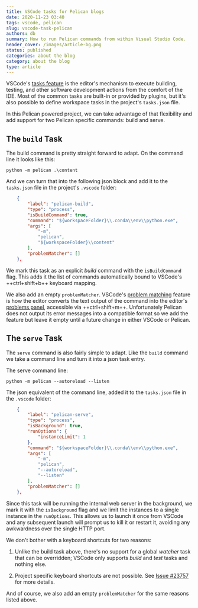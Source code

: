 ```yaml
---
title: VSCode tasks for Pelican blogs
date: 2020-11-23 03:40
tags: vscode, pelican
slug: vscode-task-pelican
authors: db
summary: How to run Pelican commands from within Visual Studio Code.
header_cover: /images/article-bg.png
status: published
categories: about the blog
category: about the blog
type: article
---
```


VSCode's [tasks feature] is the editor's mechanism to execute building, testing, and other software development actions from the comfort of the IDE.  Most of the common tasks are built-in or provided by plugins, but it's also possible to define workspace tasks in the project's `tasks.json` file.

In this Pelican powered project, we can take advantage of that flexibility and add support for two Pelican specific commands:  build and serve.

## The `build` Task

The build command is pretty straight forward to adapt.  On the command line it looks like this:

```batch
python -m pelican .\content
```

And we can turn that into the following json block and add it to the `tasks.json` file in the project's `.vscode` folder:

```json
    {
        "label": "pelican-build",
        "type": "process",
        "isBuildCommand": true,
        "command": "${workspaceFolder}\\.conda\\env\\python.exe",
        "args": [
            "-m",
            "pelican",
            "${workspaceFolder}\\content"
        ],
        "problemMatcher": []
    },
```

We mark this task as an explicit *build* command with the `isBuildCommand` flag.  This adds it the list of commands automatically bound to VSCode's ++ctrl+shift+b++ keyboard mapping.

We also add an empty `problemMatcher`.  VSCode's [problem matching] feature is how the editor converts the text output of the command into the editor's [problems panel], accessible via ++ctrl+shift+m++.  Unfortunately Pelican does not output its error messages into a compatible format so we add the feature but leave it empty until a future change in either VSCode or Pelican.

## The `serve` Task

The `serve` command is also fairly simple to adapt.  Like the `build` command we take a command line and turn it into a json task entry.

The serve command line:

```shell
python -m pelican --autoreload --listen
```

The json equivalent of the command line, added it to the `tasks.json` file in the `.vscode` folder:

```json
    {
        "label": "pelican-serve",
        "type": "process",
        "isBackground": true,
        "runOptions": {
            "instanceLimit": 1
        },
        "command": "${workspaceFolder}\\.conda\\env\\python.exe",
        "args": [
            "-m",
            "pelican",
            "--autoreload",
            "--listen"
        ],
        "problemMatcher": []
    },
```

Since this task will be running the internal web server in the background, we mark it with the `isBackground` flag and we limit the instances to a single instance in the `runOptions`.  This allows us to launch it once from VSCode and any subsequent launch will prompt us to kill it or restart it, avoiding any awkwardness over the single HTTP port.

We don't bother with a keyboard shortcuts for two reasons:

1. Unlike the build task above, there's no support for a global *watcher* task that can be overridden; VSCode only supports *build* and *test* tasks and nothing else.

2. Project specific keyboard shortcuts are not possible.  See [Issue #23757] for more details.

And of course, we also add an empty `problemMatcher` for the same reasons listed above.

[tasks feature]: https://code.visualstudio.com/docs/editor/tasks
[problems panel]: https://code.visualstudio.com/docs/editor/editingevolved#_errors-warnings
[problem matching]: https://code.visualstudio.com/docs/editor/tasks#_defining-a-problem-matcher
[issue #23757]: https://github.com/Microsoft/vscode/issues/23757
